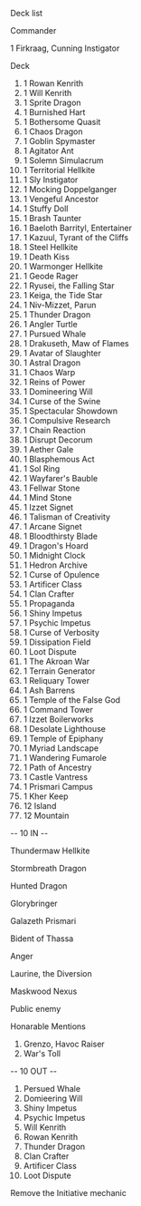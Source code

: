 Deck list

Commander

1 Firkraag, Cunning Instigator

Deck

1.  1 Rowan Kenrith
2.  1 Will Kenrith
3.  1 Sprite Dragon
4.  1 Burnished Hart
5.  1 Bothersome Quasit
6.  1 Chaos Dragon
7.  1 Goblin Spymaster
8.  1 Agitator Ant
9.  1 Solemn Simulacrum
10. 1 Territorial Hellkite
11. 1 Sly Instigator
12. 1 Mocking Doppelganger
13. 1 Vengeful Ancestor
14. 1 Stuffy Doll
15. 1 Brash Taunter
16. 1 Baeloth Barrityl, Entertainer
17. 1 Kazuul, Tyrant of the Cliffs
18. 1 Steel Hellkite
19. 1 Death Kiss
20. 1 Warmonger Hellkite
21. 1 Geode Rager
22. 1 Ryusei, the Falling Star
23. 1 Keiga, the Tide Star
24. 1 Niv-Mizzet, Parun
25. 1 Thunder Dragon
26. 1 Angler Turtle
27. 1 Pursued Whale
28. 1 Drakuseth, Maw of Flames
29. 1 Avatar of Slaughter
30. 1 Astral Dragon
31. 1 Chaos Warp
32. 1 Reins of Power
33. 1 Domineering Will
34. 1 Curse of the Swine
35. 1 Spectacular Showdown
36. 1 Compulsive Research
37. 1 Chain Reaction
38. 1 Disrupt Decorum
39. 1 Aether Gale
40. 1 Blasphemous Act
41. 1 Sol Ring
42. 1 Wayfarer's Bauble
43. 1 Fellwar Stone
44. 1 Mind Stone
45. 1 Izzet Signet
46. 1 Talisman of Creativity
47. 1 Arcane Signet
48. 1 Bloodthirsty Blade
49. 1 Dragon's Hoard
50. 1 Midnight Clock
51. 1 Hedron Archive
52. 1 Curse of Opulence
53. 1 Artificer Class
54. 1 Clan Crafter
55. 1 Propaganda
56. 1 Shiny Impetus
57. 1 Psychic Impetus
58. 1 Curse of Verbosity
59. 1 Dissipation Field
60. 1 Loot Dispute
61. 1 The Akroan War
62. 1 Terrain Generator
63. 1 Reliquary Tower
64. 1 Ash Barrens
65. 1 Temple of the False God
66. 1 Command Tower
67. 1 Izzet Boilerworks
68. 1 Desolate Lighthouse
69. 1 Temple of Epiphany
70. 1 Myriad Landscape
71. 1 Wandering Fumarole
72. 1 Path of Ancestry
73. 1 Castle Vantress
74. 1 Prismari Campus
75. 1 Kher Keep
76. 12 Island
77. 12 Mountain

\-\- 10 IN --

Thundermaw Hellkite

Stormbreath Dragon

Hunted Dragon

Glorybringer

Galazeth Prismari

Bident of Thassa

Anger

Laurine, the Diversion

Maskwood Nexus

Public enemy

Honarable Mentions

1.  Grenzo, Havoc Raiser
2.  War's Toll

\-\- 10 OUT --

1.  Persued Whale
2.  Domieering Will
3.  Shiny Impetus
4.  Psychic Impetus
5.  Will Kenrith
6.  Rowan Kenrith
7.  Thunder Dragon
8.  Clan Crafter
9.  Artificer Class
10. Loot Dispute

Remove the Initiative mechanic